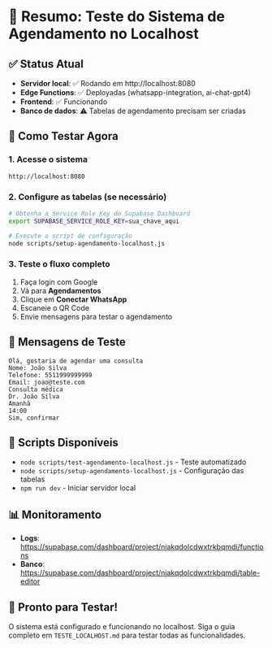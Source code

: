 # 🎯 Resumo: Teste do Sistema de Agendamento no Localhost

## ✅ Status Atual

- **Servidor local**: ✅ Rodando em http://localhost:8080
- **Edge Functions**: ✅ Deployadas (whatsapp-integration, ai-chat-gpt4)
- **Frontend**: ✅ Funcionando
- **Banco de dados**: ⚠️ Tabelas de agendamento precisam ser criadas

## 🚀 Como Testar Agora

### **1. Acesse o sistema**
```
http://localhost:8080
```

### **2. Configure as tabelas (se necessário)**
```bash
# Obtenha a Service Role Key do Supabase Dashboard
export SUPABASE_SERVICE_ROLE_KEY=sua_chave_aqui

# Execute o script de configuração
node scripts/setup-agendamento-localhost.js
```

### **3. Teste o fluxo completo**
1. Faça login com Google
2. Vá para **Agendamentos**
3. Clique em **Conectar WhatsApp**
4. Escaneie o QR Code
5. Envie mensagens para testar o agendamento

## 📱 Mensagens de Teste

```
Olá, gostaria de agendar uma consulta
Nome: João Silva
Telefone: 5511999999999
Email: joao@teste.com
Consulta médica
Dr. João Silva
Amanhã
14:00
Sim, confirmar
```

## 🔧 Scripts Disponíveis

- `node scripts/test-agendamento-localhost.js` - Teste automatizado
- `node scripts/setup-agendamento-localhost.js` - Configuração das tabelas
- `npm run dev` - Iniciar servidor local

## 📊 Monitoramento

- **Logs**: https://supabase.com/dashboard/project/niakqdolcdwxtrkbqmdi/functions
- **Banco**: https://supabase.com/dashboard/project/niakqdolcdwxtrkbqmdi/table-editor

## 🎉 Pronto para Testar!

O sistema está configurado e funcionando no localhost. Siga o guia completo em `TESTE_LOCALHOST.md` para testar todas as funcionalidades. 